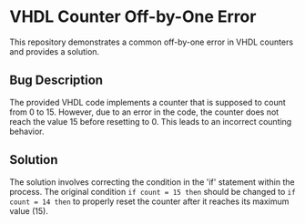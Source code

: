 # VHDL Counter Off-by-One Error
This repository demonstrates a common off-by-one error in VHDL counters and provides a solution.

## Bug Description
The provided VHDL code implements a counter that is supposed to count from 0 to 15. However, due to an error in the code, the counter does not reach the value 15 before resetting to 0. This leads to an incorrect counting behavior. 

## Solution
The solution involves correcting the condition in the 'if' statement within the process. The original condition `if count = 15 then` should be changed to `if count = 14 then` to properly reset the counter after it reaches its maximum value (15).